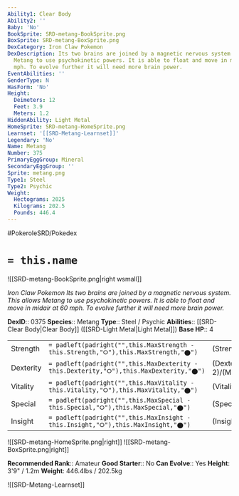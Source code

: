 ```yaml
---
Ability1: Clear Body
Ability2: ''
Baby: 'No'
BookSprite: SRD-metang-BookSprite.png
BoxSprite: SRD-metang-BoxSprite.png
DexCategory: Iron Claw Pokemon
DexDescription: Its two brains are joined by a magnetic nervous system. This allows
  Metang to use psychokinetic powers. It is able to float and move in midair at 60
  mph. To evolve further it will need more brain power.
EventAbilities: ''
GenderType: N
HasForm: 'No'
Height:
  Deimeters: 12
  Feet: 3.9
  Meters: 1.2
HiddenAbility: Light Metal
HomeSprite: SRD-metang-HomeSprite.png
Learnset: '[[SRD-Metang-Learnset]]'
Legendary: 'No'
Name: Metang
Number: 375
PrimaryEggGroup: Mineral
SecondaryEggGroup: ''
Sprite: metang.png
Type1: Steel
Type2: Psychic
Weight:
  Hectograms: 2025
  Kilograms: 202.5
  Pounds: 446.4
---
```


#PokeroleSRD/Pokedex

# `= this.name`

![[SRD-metang-BookSprite.png|right wsmall]]

*Iron Claw Pokemon*
*Its two brains are joined by a magnetic nervous system. This allows Metang to use psychokinetic powers. It is able to float and move in midair at 60 mph. To evolve further it will need more brain power.*

**DexID**:: 0375
**Species**:: Metang
**Type**:: Steel / Psychic
**Abilities**:: [[SRD-Clear Body|Clear Body]] ([[SRD-Light Metal|Light Metal]])
**Base HP**:: 4

|           |                                                                                        |                                          |
| --------- | -------------------------------------------------------------------------------------- | ---------------------------------------- |
| Strength  | `= padleft(padright("",this.MaxStrength - this.Strength,"⭘"),this.MaxStrength,"⬤")`    | (Strength::2)/(MaxStrength::5)   |
| Dexterity | `= padleft(padright("",this.MaxDexterity - this.Dexterity,"⭘"),this.MaxDexterity,"⬤")` | (Dexterity:: 2)/(MaxDexterity::4) |
| Vitality  | `= padleft(padright("",this.MaxVitality - this.Vitality,"⭘"),this.MaxVitality,"⬤")`    | (Vitality::3)/(MaxVitality::6)   |
| Special   | `= padleft(padright("",this.MaxSpecial - this.Special,"⭘"),this.MaxSpecial,"⬤")`       | (Special::2)/(MaxSpecial::4)     |
| Insight   | `= padleft(padright("",this.MaxInsight - this.Insight,"⭘"),this.MaxInsight,"⬤")`       | (Insight::2)/(MaxInsight::5)     |

![[SRD-metang-HomeSprite.png|right]]
![[SRD-metang-BoxSprite.png|right]]

**Recommended Rank**:: Amateur
**Good Starter**:: No
**Can Evolve**:: Yes
**Height**: 3'9" / 1.2m
**Weight**: 446.4lbs / 202.5kg

![[SRD-Metang-Learnset]]